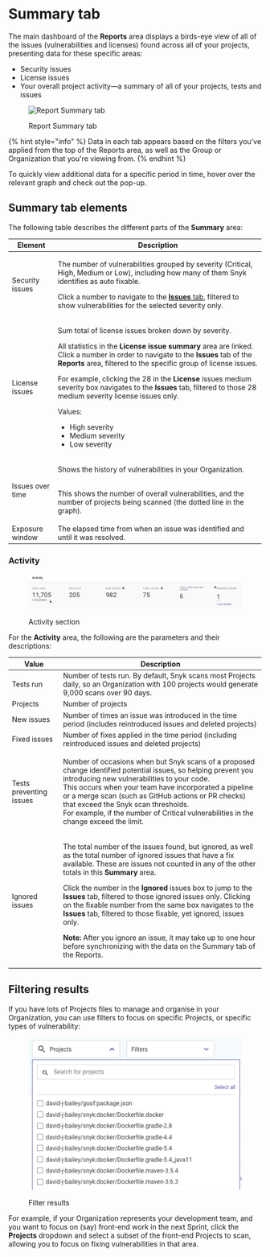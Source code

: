 # Summary tab

The main dashboard of the **Reports** area displays a birds-eye view of all of the issues (vulnerabilities and licenses) found across all of your projects, presenting data for these specific areas:

* Security issues
* License issues
* Your overall project activity—a summary of all of your projects, tests and issues

<figure><img src="../../.gitbook/assets/Screenshot 2022-08-11 at 09.42.46.png" alt="Report Summary tab"><figcaption><p>Report Summary tab</p></figcaption></figure>

{% hint style="info" %}
Data in each tab appears based on the filters you've applied from the top of the Reports area, as well as the Group or Organization that you're viewing from.
{% endhint %}

To quickly view additional data for a specific period in time, hover over the relevant graph and check out the pop-up.

## **Summary tab elements**

The following table describes the different parts of the **Summary** area:

| **Element**      | **Description**                                                                                                                                                                                                                                                                                                                                                                                                                                                                                                                                                                                                |
| ---------------- | -------------------------------------------------------------------------------------------------------------------------------------------------------------------------------------------------------------------------------------------------------------------------------------------------------------------------------------------------------------------------------------------------------------------------------------------------------------------------------------------------------------------------------------------------------------------------------------------------------------- |
| Security issues  | <p>The number of vulnerabilities grouped by severity (Critical, High, Medium or Low), including how many of them Snyk identifies as auto fixable.</p><p>Click a number to navigate to the <a href="issues-tab.md"><strong>Issues</strong> tab</a>, filtered to show vulnerabilities for the selected severity only.</p>                                                                                                                                                                                                                                                                                        |
| License issues   | <p>Sum total of license issues broken down by severity.</p><p>All statistics in the <strong>License issue summary</strong> area are linked. Click a number in order to navigate to the <strong>Issues</strong> tab of the <strong>Reports</strong> area, filtered to the specific group of license issues.</p><p>For example, clicking the 28 in the <strong>License</strong> issues medium severity box navigates to the <strong>Issues</strong> tab, filtered to those 28 medium severity license issues only.</p><p>Values:</p><ul><li>High severity</li><li>Medium severity</li><li>Low severity</li></ul> |
| Issues over time | <p>Shows the history of vulnerabilities in your Organization.</p><p><br>This shows the number of overall vulnerabilities, and the number of projects being scanned (the dotted line in the graph).</p>                                                                                                                                                                                                                                                                                                                                                                                                         |
| Exposure window  | The elapsed time from when an issue was identified and until it was resolved.                                                                                                                                                                                                                                                                                                                                                                                                                                                                                                                                  |

### Activity

<figure><img src="../../.gitbook/assets/image (173) (1) (1) (1) (1) (1) (1) (1) (1) (1) (1) (1) (1) (1) (1) (1) (1) (1) (1) (1) (1) (1) (1) (1) (1) (1) (1) (1) (1) (1) (2) (2).png" alt="Activity section"><figcaption><p>Activity section</p></figcaption></figure>

For the **Activity** area, the following are the parameters and their descriptions:

| **Value**               | **Description**                                                                                                                                                                                                                                                                                                                                                                                                                                                                                                                                                                                                                                                                                         |
| ----------------------- | ------------------------------------------------------------------------------------------------------------------------------------------------------------------------------------------------------------------------------------------------------------------------------------------------------------------------------------------------------------------------------------------------------------------------------------------------------------------------------------------------------------------------------------------------------------------------------------------------------------------------------------------------------------------------------------------------------- |
| Tests run               | Number of tests run. By default, Snyk scans most Projects daily, so an Organization with 100 projects would generate 9,000 scans over 90 days.                                                                                                                                                                                                                                                                                                                                                                                                                                                                                                                                                          |
| Projects                | Number of projects                                                                                                                                                                                                                                                                                                                                                                                                                                                                                                                                                                                                                                                                                      |
| New issues              | Number of times an issue was introduced in the time period (includes reintroduced issues and deleted projects)                                                                                                                                                                                                                                                                                                                                                                                                                                                                                                                                                                                          |
| Fixed issues            | Number of fixes applied in the time period (including reintroduced issues and deleted projects)                                                                                                                                                                                                                                                                                                                                                                                                                                                                                                                                                                                                         |
| Tests preventing issues | <p>Number of occasions when but Snyk scans of a proposed change identified potential issues, so helping prevent you introducing new vulnerabilities to your code.<br>This occurs when your team have incorporated a pipeline or a merge scan (such as GitHub actions or PR checks) that exceed the Snyk scan thresholds.<br>For example, if the number of Critical vulnerabilities in the change exceed the limit.</p>                                                                                                                                                                                                                                                                                  |
| Ignored issues          | <p>The total number of the issues found, but ignored, as well as the total number of ignored issues that have a fix available. These are issues not counted in any of the other totals in this <strong>Summary</strong> area.</p><p>Click the number in the <strong>Ignored</strong> issues box to jump to the <strong>Issues</strong> tab, filtered to those ignored issues only. Clicking on the fixable number from the same box navigates to the <strong>Issues</strong> tab, filtered to those fixable, yet ignored, issues only.<br></p><p><strong>Note:</strong> After you ignore an issue, it may take up to one hour before synchronizing with the data on the Summary tab of the Reports.</p> |

## **Filtering results**

If you have lots of Projects files to manage and organise in your Organization, you can use filters to focus on specific Projects, or specific types of vulnerability:

<figure><img src="../../.gitbook/assets/image (223) (1) (1) (1) (1) (1) (1).png" alt="Filter results"><figcaption><p>Filter results</p></figcaption></figure>

For example, if your Organization represents your development team, and you want to focus on (say) front-end work in the next Sprint, click the **Projects** dropdown and select a subset of the front-end Projects to scan, allowing you to focus on fixing vulnerabilities in that area.
